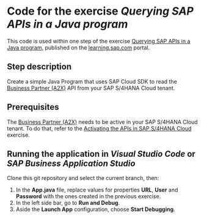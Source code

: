 # Code for the exercise *Querying SAP APIs in a Java program* 
This code is used within one step of the exercise [Querying SAP APIs in a Java program](https://learning.sap.com/learning-journey/develop-advanced-extensions-with-sap-cloud-sdk/exercise-querying-sap-apis-in-a-java-program_c97a89ce-9ca9-4ad9-8037-3a155bcaca51), published on the [learning.sap.com](https://learning.sap.com) portal.

## Step description
Create a simple Java Program that uses SAP Cloud SDK to read the [Business Partner (A2X)](https://api.sap.com/api/API_BUSINESS_PARTNER/overview) API from your SAP S/4HANA Cloud tenant. 

## Prerequisites
The [Business Partner (A2X)](https://api.sap.com/api/API_BUSINESS_PARTNER/overview) needs to be active in your SAP S/4HANA Cloud tenant. To do that, refer to the [Activating the APIs in SAP S/4HANA Cloud](https://learning.sap.com/learning-journey/develop-advanced-extensions-with-sap-cloud-sdk/exercise-activating-the-apis-in-sap-s-4hana-cloud_f2ae3828-6460-4494-a7dd-b8919b89578c) exercise.

## Running the application in *Visual Studio Code* or *SAP Business Application Studio*
Clone this git repository and select the current branch, then:
1. In the **App.java** file, replace values for properties **URL**, **User** and **Password** with the ones created in the previous exercise.
2. In the left side bar, go to **Run and Debug**.
3. Aside the **Launch App** configuration, choose **Start Debugging**.
